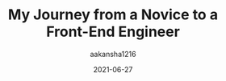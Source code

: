 ---
author: aakansha1216
date: 2021-06-27
layout: post.njk
tags:
  - article
  - meta
target_url: https://aakansha.dev/my-journey-from-a-novice-to-a-front-end-engineer
title: My Journey from a Novice to a Front-End Engineer
---